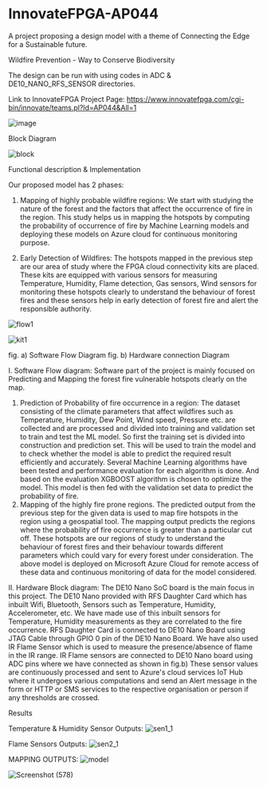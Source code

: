 # InnovateFPGA-AP044
A project proposing a design model with a theme of Connecting the Edge for a Sustainable future.

Wildfire Prevention - Way to Conserve Biodiversity

The design can be run with using codes in ADC & DE10_NANO_RFS_SENSOR directories. 

Link to InnovateFPGA Project Page: https://www.innovatefpga.com/cgi-bin/innovate/teams.pl?Id=AP044&All=1

![image](https://user-images.githubusercontent.com/87360204/163711020-77a0f129-1e88-46b6-8cd2-605ba0630ce8.png)
 
Block Diagram 

 ![block](https://user-images.githubusercontent.com/87360204/163711066-0c3aa194-3ba9-4f1e-9bcf-1c4748dbc4ca.jpeg)

Functional description & Implementation

Our proposed model has 2 phases:

1. Mapping of highly probable wildfire regions:
We start with studying the nature of the forest and the factors that affect the occurrence of fire in the region. This study helps us in mapping the hotspots by computing the probability of occurrence of fire by Machine Learning models and deploying these models on Azure cloud for continuous monitoring purpose.

2. Early Detection of Wildfires:
The hotspots mapped in the previous step are our area of study where the FPGA cloud connectivity kits are placed. These kits are equipped with various sensors for measuring Temperature, Humidity, Flame detection, Gas sensors, Wind sensors for monitoring these hotspots clearly to understand the behaviour of forest fires and these sensors help in early detection of forest fire and alert the responsible authority.

![flow1](https://user-images.githubusercontent.com/87360204/163711427-736895ac-ac9d-491e-82f1-15bd071bf497.png)
 
![kit1](https://user-images.githubusercontent.com/87360204/163711474-320d0de2-5108-4fad-b2a1-cbaba31bf873.png)
 
fig. a) Software Flow Diagram                                         fig. b) Hardware connection Diagram

I. Software Flow diagram: Software part of the project is mainly focused on Predicting and Mapping the forest fire vulnerable hotspots clearly on the map. 
1. Prediction of Probability of fire occurrence in a region: The dataset consisting of the climate parameters that affect wildfires such as Temperature, Humidity, Dew Point, Wind speed, Pressure etc. are collected and are processed and divided into training and validation set to train and test the ML model.
So first the training set is divided into construction and prediction set. This will be used to train the model and to check whether the model is able to predict the required result efficiently and accurately. Several Machine Learning algorithms have been tested and performance evaluation for each algorithm is done. And based on the evaluation XGBOOST algorithm is chosen to optimize the model.
This model is then fed with the validation set data to predict the probability of fire.
2. Mapping of the highly fire prone regions. The predicted output from the previous step for the given data is used to map fire hotspots in the region using a geospatial tool. The mapping output predicts the regions where the probability of fire occurrence is greater than a particular cut off. These hotspots are our regions of study to understand the behaviour of forest fires and their behaviour towards different parameters which could vary for every forest under consideration.
The above model is deployed on Microsoft Azure Cloud for remote access of these data and continuous monitoring of data for the model considered. 
 
II. Hardware Block diagram: The DE10 Nano SoC board is the main focus in this project. The DE10 Nano provided with RFS Daughter Card which has inbuilt Wifi, Bluetooth, Sensors such as Temperature, Humidity, Accelerometer, etc. We have made use of this inbuilt sensors for Temperature, Humidity measurements as they are correlated to the fire occurrence. RFS Daughter Card is connected to DE10 Nano Board using JTAG Cable through GPIO 0 pin of the DE10 Nano Board.
We have also used IR Flame Sensor which is used to measure the presence/absence of flame in the IR range. IR Flame sensors are connected to DE10 Nano board using ADC pins where we have connected as shown in fig.b)
These sensor values are continuously processed and sent to Azure's cloud services IoT Hub where it undergoes various computations and send an Alert message in the form or HTTP or SMS services to the respective organisation or person if any thresholds are crossed.
 
Results

Temperature & Humidity Sensor Outputs: 
![sen1_1](https://user-images.githubusercontent.com/87360204/163711609-ecc90b27-adfd-4d0e-8524-76f36692fc54.jpeg)
      
Flame Sensors Outputs:
![sen2_1](https://user-images.githubusercontent.com/87360204/163711649-b8f31a74-578c-467a-9b33-922ab5a62e09.jpeg)

MAPPING OUTPUTS:
![model](https://user-images.githubusercontent.com/87360204/163711214-d6b44990-ca48-4bff-8540-2da5ec7b6e07.jpeg)

![Screenshot (578)](https://user-images.githubusercontent.com/87360204/163711241-20a3b064-ceda-4071-a6af-211cf2f55551.png)
   
 

             
                                                                                                                                                                 

